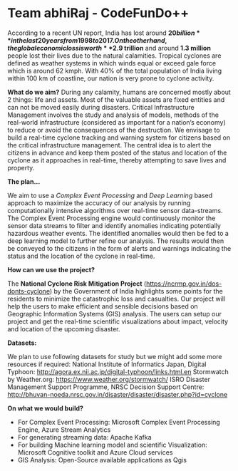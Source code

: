 # Team abhiRaj - CodeFunDo++

According to a recent UN report, India has lost around **$20 billion** in the last 20 years from 1998 to 2017. On the other hand, the global economic loss is worth **$2.9 trillion** and around **1.3 million** people lost their lives due to the natural calamities. 
Tropical cyclones are defined as weather systems in which winds equal or exceed gale force which is around 62 kmph. With 40% of the total population of India living within 100 km of coastline, our nation is very prone to cyclone activity. 

**What do we aim?**
During any calamity, humans are concerned mostly about 2 things: life and assets. Most of the valuable assets are fixed entities and can not be moved easily during disasters. Critical Infrastructure Management involves the study and analysis of models, methods of the real-world infrastructure (considered as important for a nation’s economy) to reduce or avoid the consequences of the destruction.
We envisage to build a real-time cyclone tracking and warning system for citizens based on the critical infrastructure management. The central idea is to alert the citizens in advance and keep them posted of the status and location of the cyclone as it approaches in real-time, thereby attempting to save lives and property.

**The plan...**

We aim to use a *Complex Event Processing* and *Deep Learning* based approach to maximize the accuracy of our analysis by running computationally intensive algorithms over real-time sensor data-streams. The Complex Event Processing engine would continuously monitor the sensor data streams to filter and identify anomalies indicating potentially hazardous weather events. The identified anomalies would then be fed to a deep learning model to further refine our analysis. The results would then be conveyed to the citizens in the form of alerts and warnings indicating the status and the location of the cyclone in real-time.

**How can we use the project?**

The **National Cyclone Risk Mitigation Project** (https://ncrmp.gov.in/dos-donts-cyclone) by the Government of India highlights some points for the residents to minimize the catastrophic loss and casualties. Our project will help the users to make efficient and sensible decisions based on Geographic Information Systems (GIS) analysis. The users can setup our project and get the real-time scientific visualizations about impact, velocity and location of the upcoming disaster.

**Datasets:**

We plan to use following datasets for study but we might add some more resources if required:
National Institute of Informatics Japan, Digital Typhoon: http://agora.ex.nii.ac.jp/digital-typhoon/links.html.en
Stormwatch by Weather.org: https://www.weather.org/stormwatch/
ISRO Disaster Management Support Programme, NRSC Decision Support Centre: http://bhuvan-noeda.nrsc.gov.in/disaster/disaster/disaster.php?id=cyclone
 
**On what we would build?**
- For Complex Event Processing: Microsoft Complex Event Processing Engine, Azure Stream Analytics
- For generating streaming data: Apache Kafka
- For building Machine learning model and scientific Visualization: Microsoft Cognitive toolkit and Azure Cloud services
- GIS Analysis: Open-Source available applications as Qgis



